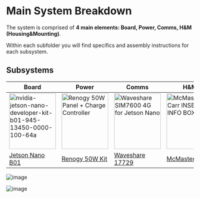 # Main System Breakdown
The system is comprised of **4 main elements: Board, Power, Comms, H&M (Housing&Mounting)**.
<p>Within each subfolder you will find specifics and assembly instructions for each subsystem.

## Subsystems
| Board | Power | Comms | H&M |
| ----------- | ----------- |----------- | ----------- |
| <img src="https://user-images.githubusercontent.com/52707386/115441078-50228180-a1c5-11eb-9051-7f0f518564c5.jpg" alt="nvidia-jetson-nano-developer-kit-b01-945-13450-0000-100-64a" width="125" height="150">| <img src="https://user-images.githubusercontent.com/52707386/115444471-764a2080-a1c9-11eb-8bf6-b4391e46f0d7.png" alt="Renogy 50W Panel + Charge Controller" width="125" height="150"> | <img src="https://user-images.githubusercontent.com/52707386/115441326-94ae1d00-a1c5-11eb-956d-02d8e6f06c78.jpg" alt="Waveshare SIM7600 4G for Jetson Nano" width="125" height="150">| <img src="https://user-images.githubusercontent.com/52707386/115445034-333c7d00-a1ca-11eb-90cd-3bd0f2a8d0ba.png" alt="McMaster Carr INSERT INFO BOX" width="125" height="150"> |
| [Jetson Nano B01](https://developer.nvidia.com/embedded/jetson-nano-developer-kit) | [Renogy 50W Kit](https://www.amazon.com/gp/product/B083K9H37W/ref=ppx_yo_dt_b_search_asin_title?ie=UTF8&psc=1) | [Waveshare 17729](https://www.waveshare.com/sim7600g-h-4g-for-jetson-nano.htm) | [McMaster Carr](https://www.mcmaster.com/)|



![image](https://user-images.githubusercontent.com/52707386/115444471-764a2080-a1c9-11eb-8bf6-b4391e46f0d7.png)

![image](https://user-images.githubusercontent.com/52707386/115445034-333c7d00-a1ca-11eb-90cd-3bd0f2a8d0ba.png)

